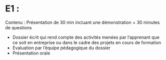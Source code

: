 # E1 :
Contenu : Présentation de 30 min incluant une démonstration + 30 minutes de questions
- Dossier écrit qui rend compte des activités menées par l’apprenant que ce soit en entreprise ou dans le cadre des projets en cours de formation
- Evaluation par l’équipe pédagogique du dossier
- Présentation orale
